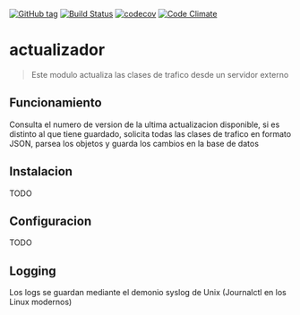 [![GitHub tag](https://img.shields.io/github/tag/Grupo106/actualizador.svg?maxAge=2592000?style=plastic)](https://github.com/Grupo106/actualizador/releases)
[![Build Status](https://travis-ci.org/Grupo106/actualizador.svg?branch=master)](https://travis-ci.org/Grupo106/actualizador)
[![codecov](https://codecov.io/gh/Grupo106/actualizador/branch/master/graph/badge.svg)](https://codecov.io/gh/Grupo106/actualizador)
[![Code Climate](https://codeclimate.com/github/Grupo106/actualizador/badges/gpa.svg)](https://codeclimate.com/github/Grupo106/actualizador)

# actualizador
> Este modulo actualiza las clases de trafico desde un servidor externo

## Funcionamiento
Consulta el numero de version de la ultima actualizacion disponible, 
si es distinto al que tiene guardado, solicita todas las clases de
trafico en formato JSON, parsea los objetos y guarda los cambios
en la base de datos

## Instalacion
TODO

## Configuracion
TODO

## Logging
Los logs se guardan mediante el demonio syslog de Unix (Journalctl
en los Linux modernos)
